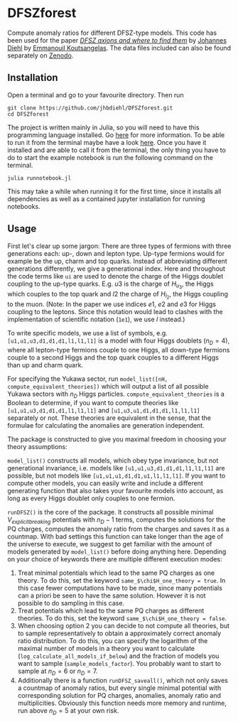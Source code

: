 # DFSZforest

Compute anomaly ratios for different DFSZ-type models. This code has been used for the paper [*DFSZ axions and where to find them*](https://arxiv.com) by [Johannes Diehl](https://scholar.google.com/citations?hl=en&user=BrHSTFwAAAAJ) by [Emmanouil Koutsangelas](). The data files included can also be found separately on [Zenodo](https://zenodo.org).

## Installation

Open a terminal and go to your favourite directory. Then run

```shell
git clone https://github.com/jhbdiehl/DFSZforest.git
cd DFSZforest
```

The project is written mainly in Julia, so you will need to have this programming language installed. Go [here](https://julialang.org/) for more information. To be able to run it from the terminal maybe have a look [here](https://julialang.org/downloads/platform/). Once you have it installed and are able to call it from the terminal, the only thing you have to do to start the example notebook is run the following command on the terminal. 

```shell
julia runnotebook.jl
```

This may take a while when running it for the first time, since it installs all dependencies as well as a contained jupyter installation for running notebooks.

## Usage

First let's clear up some jargon: There are three types of fermions with three generations each: up-, down and lepton type. Up-type fermions would for example be the up, charm and top quarks. Instead of abbreviating different generations differently, we give a generational index. Here and throughout the code terms like `ui` are used to denote the charge of the Higgs doublet coupling to the up-type quarks. E.g. $u3$ is the charge of $H_{u_3}$, the Higgs which couples to the top quark and $l2$ the charge of $H_{l_2}$, the Higgs coupling to the muon. (Note: In the paper we use indices $e1$, $e2$ and $e3$ for Higgs coupling to the leptons. Since this notation would lead to clashes with the implementation of scientific notation (`1e1`), we use $l$ instead.)

To write specific models, we use a list of symbols, e.g. `[u1,u1,u3,d1,d1,d1,l1,l1,l1]` is a model with four Higgs doublets ($n_D=4$), where all lepton-type fermions couple to one Higgs, all down-type fermions couple to a second Higgs and the top quark couples to a different Higgs than up and charm quark.

For specifying the Yukawa sector, run
`
  model_list([nH, compute_equivalent_theories])
`
which will output a list of all possible Yukawa sectors with $n_D$ Higgs particles. `compute_equivalent_theories` is a Boolean to determine, if you want to compute theories like `[u1,u1,u3,d1,d1,d1,l1,l1,l1]` and `[u1,u3,u1,d1,d1,d1,l1,l1,l1]` separately or not. These theories are equivalent in the sense, that the formulae for calculating the anomalies are generation independent.

The package is constructed to give you maximal freedom in choosing your theory assumptions:

`model_list()` constructs all models, which obey type invariance, but not generational invariance, i.e. models like `[u1,u1,u3,d1,d1,d1,l1,l1,l1]` are possible, but not models like `[u1,u1,u1,d1,d1,u1,l1,l1,l1]`. If you want to compute other models, you can easily write and include a different generating function that also takes your favourite models into account, as long as every Higgs doublet only couples to one fermion.

`runDFSZ()` is the core of the package. It constructs all possible minimal $V_{explicit breaking}$ potentials with $n_D-1$ terms, computes the solutions for the PQ charges, computes the anomaly ratio from the charges and saves it as a countmap. With bad settings this function can take longer than the age of the universe to execute, we suggest to get familiar with the amount of models generated by `model_list()` before doing anything here. Depending on your choice of keywords there are multiple different execution modes:
1. Treat minimal potentials which lead to the same PQ charges as one theory. To do this, set the keyword `same_$\chi$H_one_theory = true`. In this case fewer computations have to be made, since many potentials can a priori be seen to have the same solution. However it is not possible to do sampling in this case.
2. Treat potentials which lead to the same PQ charges as different theories. To do this, set the keyword `same_$\chi$H_one_theory = false`.
3. When choosing option 2 you can decide to not compute all theories, but to sample representatively to obtain a approximately correct anomaly ratio distribution. To do this, you can specify the logarithm of the maximal number of models in a theory you want to calculate (`log_calculate_all_models_if_below`) and the fraction of models you want to sample (`sample_models_factor`). You probably want to start to sample at $n_D=6$ or $n_D=7$.
4. Additionally there is a function `runDFSZ_saveall()`, which not only saves a countmap of anomaly ratios, but every single minimal potential with corresponding solution for PQ charges, anomalies, anomaly ratio and multiplicities. Obviously this function needs more memory and runtime, run above $n_D=5$ at your own risk.
